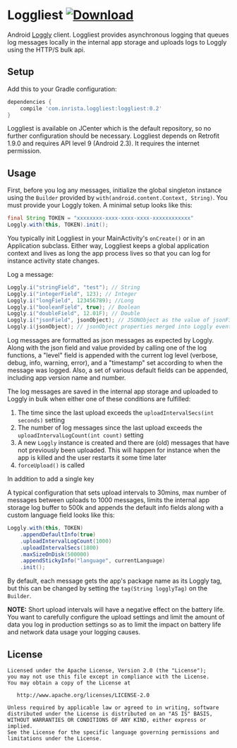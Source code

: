 # Loggliest [ ![Download](https://api.bintray.com/packages/inrista/maven/loggliest/images/download.svg) ](https://bintray.com/inrista/maven/loggliest/_latestVersion)
Android [Loggly](https://www.loggly.com/) client. Loggliest provides asynchronous logging that queues log messages locally in the internal app storage and uploads logs to Loggly using the HTTP/S bulk api. 

## Setup
Add this to your Gradle configuration:
```gradle
dependencies {
    compile 'com.inrista.loggliest:loggliest:0.2'
}
```

Loggliest is available on JCenter which is the default repository, so no further configuration should be necessary. Loggliest depends on Retrofit 1.9.0 and requires API level 9 (Android 2.3). It requires the internet permission.

## Usage
First, before you log any messages, initialize the global singleton instance using the `Builder` provided by `with(android.content.Context, String)`. You must provide your Loggly token. A minimal setup looks like this:

```java
final String TOKEN = "xxxxxxxx-xxxx-xxxx-xxxx-xxxxxxxxxxxx"
Loggly.with(this, TOKEN).init();
```

You typically init Loggliest in your MainActivity's `onCreate()` or in an Application subclass. Either way, Loggliest keeps a global application context and lives as long the app process lives so that you can log for instance activity state changes.

Log a message:
```java
Loggly.i("stringField", "test"); // String
Loggly.i("integerField", 123); // Integer
Loggly.i("longField", 123456789); //Long
Loggly.i("booleanField", true); // Boolean
Loggly.i("doubleField", 12.01F); // Double
Loggly.i("jsonField", jsonObject); // JSONObject as the value of jsonField
Loggly.i(jsonObject); // jsonObject properties merged into Loggly event
```
Log messages are formatted as json messages as expected by Loggly. Along with the json field and value provided by calling one of the log functions, a "level" field is appended with the current log level (verbose, debug, info, warning, error), and a "timestamp" set according to when the message was logged. Also, a set of various default fields can be appended, including app version name and number.

The log messages are saved in the internal app storage and uploaded to Loggly in bulk when either one of these conditions are fulfilled:

1. The time since the last upload exceeds the `uploadIntervalSecs(int seconds)` setting
2. The number of log messages since the last upload exceeds the `uploadIntervalLogCount(int count)` setting
3. A new `Loggly` instance is created and there are (old) messages that have not previously been uploaded. This will happen for instance when the app is killed and the user restarts it some time later
4. `forceUpload()` is called

In addition to add a single key

A typical configuration that sets upload intervals to 30mins, max number of messages between uploads to 1000 messages, limits the internal app storage log buffer to 500k and appends the default info fields along with a custom language field looks like this:

```java
Loggly.with(this, TOKEN)
    .appendDefaultInfo(true)
    .uploadIntervalLogCount(1000)
    .uploadIntervalSecs(1800)
    .maxSizeOnDisk(500000)
    .appendStickyInfo("language", currentLanguage)
    .init();
```

By default, each message gets the app's package name as its Loggly tag, but this can be changed by setting the `tag(String logglyTag)` on the `Builder`.

**NOTE:** Short upload intervals will have a negative effect on the battery life. You want to carefully configure the upload settings and limit the amount of data you log in production settings so as to limit the impact on battery life and network data usage your logging causes.
 
## License
```
Licensed under the Apache License, Version 2.0 (the "License");
you may not use this file except in compliance with the License.
You may obtain a copy of the License at

   http://www.apache.org/licenses/LICENSE-2.0

Unless required by applicable law or agreed to in writing, software
distributed under the License is distributed on an "AS IS" BASIS,
WITHOUT WARRANTIES OR CONDITIONS OF ANY KIND, either express or implied.
See the License for the specific language governing permissions and
limitations under the License.
```